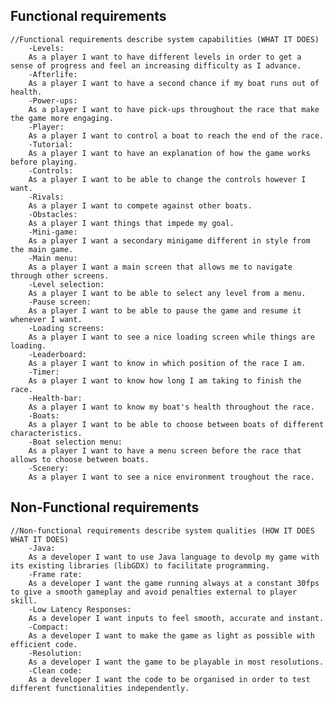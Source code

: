 ## Functional requirements
	//Functional requirements describe system capabilities (WHAT IT DOES)
		-Levels:
		As a player I want to have different levels in order to get a sense of progress and feel an increasing difficulty as I advance.
		-Afterlife:
		As a player I want to have a second chance if my boat runs out of health.
		-Power-ups:
		As a player I want to have pick-ups throughout the race that make the game more engaging. 
		-Player:
		As a player I want to control a boat to reach the end of the race.
		-Tutorial:
		As a player I want to have an explanation of how the game works before playing.
		-Controls:
		As a player I want to be able to change the controls however I want.
		-Rivals:
		As a player I want to compete against other boats.
		-Obstacles:
		As a player I want things that impede my goal.
		-Mini-game:
		As a player I want a secondary minigame different in style from the main game.
		-Main menu:
		As a player I want a main screen that allows me to navigate through other screens.
		-Level selection:
		As a player I want to be able to select any level from a menu. 
		-Pause screen:
		As a player I want to be able to pause the game and resume it whenever I want.
		-Loading screens:
		As a player I want to see a nice loading screen while things are loading. 
		-Leaderboard:
		As a player I want to know in which position of the race I am.
		-Timer:
		As a player I want to know how long I am taking to finish the race.
		-Health-bar:
		As a player I want to know my boat's health throughout the race.
		-Boats:
		As a player I want to be able to choose between boats of different characteristics.
		-Boat selection menu:
		As a player I want to have a menu screen before the race that allows to choose between boats.
		-Scenery:
		As a player I want to see a nice environment troughout the race.


## Non-Functional requirements
	//Non-functional requirements describe system qualities (HOW IT DOES WHAT IT DOES)
		-Java:
		As a developer I want to use Java language to devolp my game with its existing libraries (libGDX) to facilitate programming.
		-Frame rate:
		As a developer I want the game running always at a constant 30fps to give a smooth gameplay and avoid penalties external to player skill.
		-Low Latency Responses:
		As a developer I want inputs to feel smooth, accurate and instant.
		-Compact:
		As a developer I want to make the game as light as possible with efficient code.
		-Resolution:
		As a developer I want the game to be playable in most resolutions.
		-Clean code:
		As a developer I want the code to be organised in order to test different functionalities independently.
